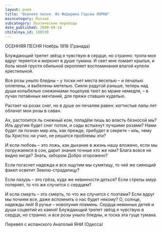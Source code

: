 ```yaml
---
layout: poem
title: "Осенняя песня. Из Федерико Гарсиа ЛОРКИ"
maincategory: Поэзия
subcategory: Поэтические переводы
date_published: 2009-09-18
chitalnya_id: 108530
---
```




ОСЕННЯЯ ПЕСНЯ
Ноябрь 1918
(Гранада)

Блуждающий трепет звёзд
я чувствую в сердце, но странно:
тропа моя вдруг теряется
и меркнет в душе тумана. 
И свет мне ломает крылья,
и боль моей грусти обильной
окропляет воспоминания
влагой купели крестильной.

Все розы уныло бледны –
у тоски нет места веселью –
и печалью оплетены, 
и выбелены метелью.
Сияли радугой  раньше,
теперь над души колыбелью 
снежинками поцелуев 
тают во мраке немедля, –
в лучах потаённых мечтаний,
для пряжи ставших куделью.
 
Растает на розах снег,
но в душе он печалям равен: 
когтистые лапы лет
облачат мои розы в саван.

Ах, растопится ль снежный ком,
попадём лишь во власть безносой мы? 
Иль другим будет снег потом,
и сады вспыхнут лучшими розами?
Нами будет ли познан мир
иль, как прежде, пребудет в секрете –
иль, чему бы Христос ни учил,
не решатся проблемы эти?

И если любовь – это ложь,
как дыхание в жизнь нашу вложено,
если мы погружаемся в сон,
дарит знания точные кто же нам?
Блага вовсе не видно нигде?
Знать, забором Добро огорожено?

Если погаснет надежда
и все ощутим мы сумятицу,
то чей же сияющий факел
осветит Землю-страдалицу?

Если лазурь – это грёза,
куда же невинности деться?
Если стрелы амур потеряет,
то что же случится с сердцем?

И если смерть – это смерть,
то что же случится с поэтами?
Если вдруг мы почием все,
даже вспомнить о нас будет некому?
О, солнце, надежды лей!
В ручье – новолуния пламень.
Сердца невинных детей
и души соцветий из камня!
Блуждающий трепет звёзд
я чувствую в сердце, но странно:
и все розы уныло бледны,
и тоска эта гуще тумана.

Перевёл с испанского Анатолий ЯНИ (Одесса)






